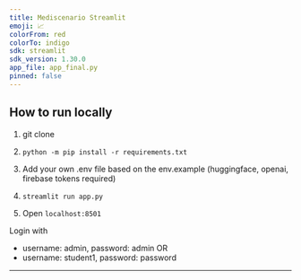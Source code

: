 ```yaml
---
title: Mediscenario Streamlit
emoji: 📈
colorFrom: red
colorTo: indigo
sdk: streamlit
sdk_version: 1.30.0
app_file: app_final.py
pinned: false
---
```


## How to run locally

1. git clone

2. `python -m pip install -r requirements.txt`

3. Add your own .env file based on the env.example (huggingface, openai, firebase tokens required)

4. `streamlit run app.py`

5. Open `localhost:8501`

Login with
- username: admin, password: admin
OR
- username: student1, password: password

--------------------------------- 
